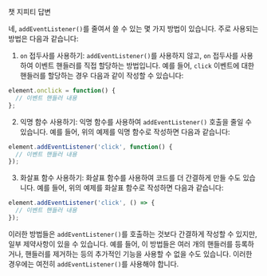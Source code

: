 챗 지피티 답변

네, `addEventListener()`를 줄여서 쓸 수 있는 몇 가지 방법이 있습니다. 주로 사용되는 방법은 다음과 같습니다:

1. `on` 접두사를 사용하기: `addEventListener()`를 사용하지 않고, `on` 접두사를 사용하여 이벤트 핸들러를 직접 할당하는 방법입니다. 예를 들어, `click` 이벤트에 대한 핸들러를 할당하는 경우 다음과 같이 작성할 수 있습니다:

```javascript
element.onclick = function() {
  // 이벤트 핸들러 내용
};
```

2. 익명 함수 사용하기: 익명 함수를 사용하여 `addEventListener()` 호출을 줄일 수 있습니다. 예를 들어, 위의 예제를 익명 함수로 작성하면 다음과 같습니다:

```javascript
element.addEventListener('click', function() {
  // 이벤트 핸들러 내용
});
```

3. 화살표 함수 사용하기: 화살표 함수를 사용하여 코드를 더 간결하게 만들 수도 있습니다. 예를 들어, 위의 예제를 화살표 함수로 작성하면 다음과 같습니다:

```javascript
element.addEventListener('click', () => {
  // 이벤트 핸들러 내용
});
```

이러한 방법들은 `addEventListener()`를 호출하는 것보다 간결하게 작성할 수 있지만, 일부 제약사항이 있을 수 있습니다. 예를 들어, 이 방법들은 여러 개의 핸들러를 등록하거나, 핸들러를 제거하는 등의 추가적인 기능을 사용할 수 없을 수도 있습니다. 이러한 경우에는 여전히 `addEventListener()`를 사용해야 합니다.
